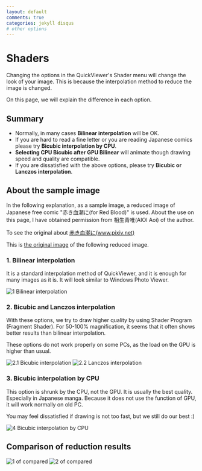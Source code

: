 ```yaml
---
layout: default
comments: true
categories: jekyll disqus
# other options
---
```


# [](#header-1)Shaders

Changing the options in the QuickViewer's Shader menu will change the look of your image.
This is because the interpolation method to reduce the image is changed.

On this page, we will explain the difference in each option.

## Summary

- Normally, in many cases **Bilinear interpolation** will be OK.
- If you are hard to read a fine letter or you are reading Japanese comics please try **Bicubic interpolation by CPU**.
- **Selecting CPU Bicubic after GPU Bilinear** will animate though drawing speed and quality are compatible.
- If you are dissatisfied with the above options, please try **Bicubic or Lanczos interpolation**.

## About the sample image

In the following explanation, as a sample image, a reduced image of Japanese free comic "赤き血潮に(for Red Blood)" is used.
About the use on this page, I have obtained permission from 相生青唯(AIOI Aoi) of the author.

To see the original about [赤き血潮に(www.pixiv.net)](https://www.pixiv.net/member_illust.php?mode=medium&illust_id=62086450)

This is [the original image](62086450_p3.jpg) of the following reduced image.


### 1. Bilinear interpolation

It is a standard interpolation method of QuickViewer, and it is enough for many images as it is. It will look similar to Windows Photo Viewer.

![1 Bilinear interpolation](shurink-1-bilinear.png)


### 2. Bicubic and Lanczos interpolation

With these options, we try to draw higher quality by using Shader Program (Fragment Shader).
For 50-100% magnification, it seems that it often shows better results than bilinear interpolation.

These options do not work properly on some PCs, as the load on the GPU is higher than usual.

![2.1 Bicubic interpolation](shurink-2-bicubic.png)
![2.2 Lanczos interpolation](shurink-3-lanczos.png)


### 3. Bicubic interpolation by CPU

This option is shrunk by the CPU, not the GPU. It is usually the best quality. Especially in Japanese manga.
Because it does not use the function of GPU, it will work normally on old PC.

You may feel dissatisfied if drawing is not too fast, but we still do our best :)

![4 Bicubic interpolation by CPU](shurink-4-bicubic-by-cpu.png)

## Comparison of reduction results

![1 of compared](compared1.png)
![2 of compared](compared2.png)

